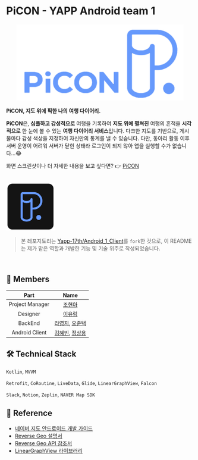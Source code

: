 # PiCON - YAPP Android team 1

<p align="center"><img src="./image/app_combination_logo.png" width="450" /></p>

**PiCON, 지도 위에 픽한 나의 여행 다이어리.**

 

**PiCON**은, **심플하고 감성적으로** 여행을 기록하여 **지도 위에 펼쳐진** 여행의 흔적을 **시각적으로** 한 눈에 볼 수 있는 **여행 다이어리 서비스**입니다. 다크한 지도를 기반으로, 게시물마다 감성 색상을 지정하여 자신만의 통계를 낼 수 있습니다. 다만, 동아리 활동 이후 서버 운영이 어려워 서버가 닫힌 상태라 로그인이 되지 않아 앱을 실행할 수가 없습니다...😂

 

화면 스크린샷이나 더 자세한 내용을 보고 싶다면? 👉 [PiCON](./PiCON.pdf)

<br />

<img src="./image/app_logo.png" width="130" />

<br />

> 본 레포지토리는 [Yapp-17th/Android_1_Client](https://github.com/Yapp-17th/Android_1_Client)를 `fork`한 것으로, 이 README는 제가 맡은 역할과 개발한 기능 및 기술 위주로 작성되었습니다.

<br />

## 👥 Members
| Part | Name |
| :-: | :------: |
| Project Manager | [조현아](https://github.com/ChoHnA) |
| Designer | [이유림](https://github.com/unispacos) |
| BackEnd | [라영지](https://github.com/Rayoungji), [오준택](https://github.com/ohjuntaek) |
| Android Client | [김혜빈](https://github.com/kimhyebeen), [정상용](https://github.com/NackUn) |

 

## 🛠 Technical Stack
`Kotlin`, `MVVM`

 

`Retrofit`, `CoRoutine`, `LiveData`, `Glide`, `LinearGraphView`, `Falcon`

 

`Slack`, `Notion`, `Zeplin`, `NAVER Map SDK`

 

## 📖 Reference
* [네이버 지도 안드로이드 개발 가이드](https://navermaps.github.io/android-map-sdk/guide-ko/0.html)
* [Reverse Geo 설명서](https://docs.ncloud.com/ko/naveropenapi_v3/maps/reverse-geocoding/reverse-geocoding.html)
* [Reverse Geo API 참조서](https://apidocs.ncloud.com/ko/ai-naver/maps_reverse_geocoding/gc/)
* [LinearGraphView 라이브러리](https://github.com/swapnil1104/LinearGraphView?utm_source=android-arsenal.com&utm_medium=referral&utm_campaign=7928)
